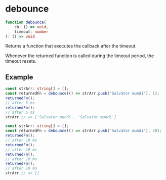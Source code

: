 # debounce

```ts
function debounce(
    cb: () => void,
    timeout: number
): () => void
```

Returns a function that executes the callback after the timeout.

Whenever the returned function is called during the timeout period, the timeout resets.

## Example

```ts
const strArr: string[] = [];
const returnedFn = debounce(() => strArr.push('Salvator mundi'), 1);
returnedFn();
// after 5 ms
returnedFn();
// after 5 ms
strArr // => ['Salvator mundi', 'Salvator mundi']
```

```ts
const strArr: string[] = [];
const returnedFn = debounce(() => strArr.push('Salvator mundi'), 30);
returnedFn();
// after 10 ms
returnedFn();
// after 10 ms
returnedFn();
// after 10 ms
returnedFn();
// after 10 ms
strArr // => []
```
